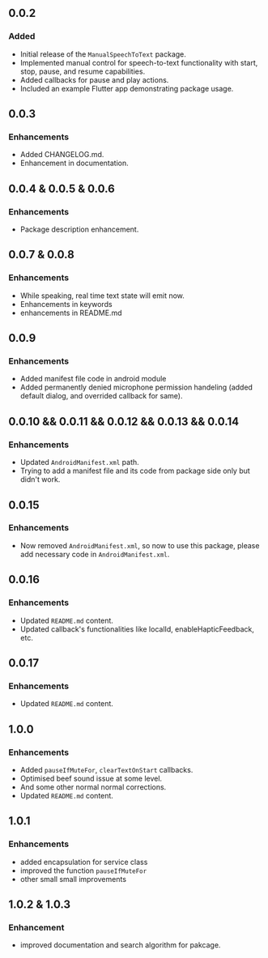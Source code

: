 ## 0.0.2

### Added

- Initial release of the `ManualSpeechToText` package.
- Implemented manual control for speech-to-text functionality with start, stop, pause, and resume capabilities.
- Added callbacks for pause and play actions.
- Included an example Flutter app demonstrating package usage.

## 0.0.3

### Enhancements

- Added CHANGELOG.md.
- Enhancement in documentation.

## 0.0.4 & 0.0.5 & 0.0.6

### Enhancements

- Package description enhancement.

## 0.0.7 & 0.0.8

### Enhancements

- While speaking, real time text state will emit now.
- Enhancements in keywords
- enhancements in README.md

## 0.0.9

### Enhancements

- Added manifest file code in android module
- Added permanently denied microphone permission handeling (added default dialog, and overrided callback for same).

## 0.0.10 && 0.0.11 && 0.0.12 && 0.0.13 && 0.0.14

### Enhancements

- Updated `AndroidManifest.xml` path.
- Trying to add a manifest file and its code from package side only but didn't work.

## 0.0.15

### Enhancements

- Now removed `AndroidManifest.xml`, so now to use this package, please add necessary code in `AndroidManifest.xml`.

## 0.0.16

### Enhancements

- Updated `README.md` content.
- Updated callback's functionalities like localId, enableHapticFeedback, etc.

## 0.0.17

### Enhancements

- Updated `README.md` content.

## 1.0.0

### Enhancements

- Added `pauseIfMuteFor`, `clearTextOnStart` callbacks.
- Optimised beef sound issue at some level.
- And some other normal normal corrections.
- Updated `README.md` content.


## 1.0.1

### Enhancements
- added encapsulation for service class
- improved the function `pauseIfMuteFor`
- other small small improvements

## 1.0.2 & 1.0.3

### Enhancement
- improved documentation and search algorithm for pakcage.